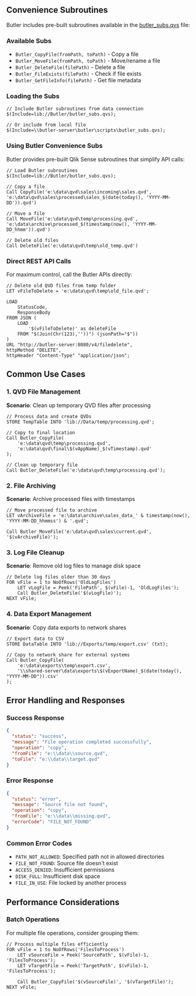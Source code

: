 ## Convenience Subroutines

Butler includes pre-built subroutines available in the [butler_subs.qvs](https://github.com/ptarmiganlabs/butler/blob/master/docs/sense_script/butler_subs.qvs) file:

### Available Subs

- `Butler_CopyFile(fromPath, toPath)` - Copy a file
- `Butler_MoveFile(fromPath, toPath)` - Move/rename a file
- `Butler_DeleteFile(filePath)` - Delete a file
- `Butler_FileExists(filePath)` - Check if file exists
- `Butler_GetFileInfo(filePath)` - Get file metadata

### Loading the Subs

```qlik
// Include Butler subroutines from data connection
$(Include=lib://Butler/butler_subs.qvs);

// Or include from local file
$(Include=\\butler-server\butler\scripts\butler_subs.qvs);
```

### Using Butler Convenience Subs

Butler provides pre-built Qlik Sense subroutines that simplify API calls:

```qlik
// Load Butler subroutines
$(Include=lib://Butler/butler_subs.qvs);

// Copy a file
Call CopyFile('e:\data\qvd\sales\incoming\sales.qvd', 'e:\data\qvd\sales\processed\sales_$(date(today(), 'YYYY-MM-DD')).qvd')

// Move a file
Call MoveFile('e:\data\qvd\temp\processing.qvd', 'e:\data\archive\processed_$(timestamp(now(), 'YYYY-MM-DD_hhmm')).qvd')

// Delete old files
Call DeleteFile('e:\data\qvd\temp\old_temp.qvd')
```

### Direct REST API Calls

For maximum control, call the Butler APIs directly:

```qlik
// Delete old QVD files from temp folder
LET vFileToDelete = 'e:\data\qvd\temp\old_file.qvd';

LOAD
    StatusCode,
    ResponseBody
FROM JSON (
    LOAD
        '$(vFileToDelete)' as deleteFile
    FROM "$(Join(Chr(123),''))") (jsonPath="$"))
)
URL "http://butler-server:8080/v4/filedelete",
httpMethod "DELETE",
httpHeader "Content-Type" "application/json";
```

## Common Use Cases

### 1. QVD File Management

**Scenario**: Clean up temporary QVD files after processing

```qlik
// Process data and create QVDs
STORE TempTable INTO 'lib://Data/temp/processing.qvd';

// Copy to final location
Call Butler_CopyFile(
    'e:\data\qvd\temp\processing.qvd',
    'e:\data\qvd\final\$(vAppName)_$(vTimestamp).qvd'
);

// Clean up temporary file
Call Butler_DeleteFile('e:\data\qvd\temp\processing.qvd');
```

### 2. File Archiving

**Scenario**: Archive processed files with timestamps

```qlik
// Move processed file to archive
LET vArchiveFile = 'e:\data\archive\sales_data_' & timestamp(now(), 'YYYY-MM-DD_hhmmss') & '.qvd';

Call Butler_MoveFile('e:\data\qvd\sales\current.qvd', '$(vArchiveFile)');
```

### 3. Log File Cleanup

**Scenario**: Remove old log files to manage disk space

```qlik
// Delete log files older than 30 days
FOR vFile = 1 to NoOfRows('OldLogFiles')
    LET vLogFile = Peek('FilePath', $(vFile)-1, 'OldLogFiles');
    Call Butler_DeleteFile('$(vLogFile)');
NEXT vFile;
```

### 4. Data Export Management

**Scenario**: Copy data exports to network shares

```qlik
// Export data to CSV
STORE DataTable INTO 'lib://Exports/temp/export.csv' (txt);

// Copy to network share for external systems
Call Butler_CopyFile(
    'e:\data\exports\temp\export.csv',
    '\\shared-server\data\exports\$(vExportName)_$(date(today(), "YYYY-MM-DD")).csv'
);
```

## Error Handling and Responses

### Success Response

```json
{
  "status": "success",
  "message": "File operation completed successfully",
  "operation": "copy",
  "fromFile": "e:\\data\\source.qvd",
  "toFile": "e:\\data\\target.qvd"
}
```

### Error Response

```json
{
  "status": "error",
  "message": "Source file not found",
  "operation": "copy",
  "fromFile": "e:\\data\\missing.qvd",
  "errorCode": "FILE_NOT_FOUND"
}
```

### Common Error Codes

- `PATH_NOT_ALLOWED`: Specified path not in allowed directories
- `FILE_NOT_FOUND`: Source file doesn't exist
- `ACCESS_DENIED`: Insufficient permissions
- `DISK_FULL`: Insufficient disk space
- `FILE_IN_USE`: File locked by another process

## Performance Considerations

### Batch Operations

For multiple file operations, consider grouping them:

```qlik
// Process multiple files efficiently
FOR vFile = 1 to NoOfRows('FilesToProcess')
    LET vSourceFile = Peek('SourcePath', $(vFile)-1, 'FilesToProcess');
    LET vTargetFile = Peek('TargetPath', $(vFile)-1, 'FilesToProcess');

    Call Butler_CopyFile('$(vSourceFile)', '$(vTargetFile)');
NEXT vFile;
```
